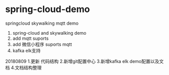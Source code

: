 # spring-cloud-demo
springcloud skywalking mqtt  demo


1. spring-cloud and skywalking demo
2. add mqtt suports
3. add 微信小程序 suports mqtt
4. kafka elk支持



20180809
1.更新 代码结构
2.新增git配置中心
3.新增kafka elk demo配置以及文档
4.文档结构整理
